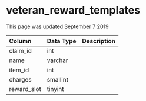 # veteran\_reward\_templates

This page was updated September 7 2019

| Column | Data Type | Description |
| :--- | :--- | :--- |
| claim\_id | int |  |
| name | varchar |  |
| item\_id | int |  |
| charges | smallint |  |
| reward\_slot | tinyint |  |

